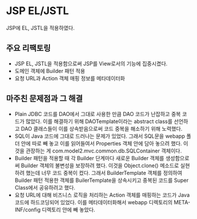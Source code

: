 # JSP EL/JSTL
JSP에 EL, JSTL을 적용하였다.

## 주요 리팩토링
- JSP EL, JSTL을 적용함으로써 JSP를 View로서의 기능에 집중시켰다.
- 도메인 객체에 Builder 패턴 적용
- 요청 URL과 Action 객체 매핑 정보를 메타데이터화

## 마주친 문제점과 그 해결
- Plain JDBC 코드를 DAO에서 그대로 사용한 만큼 DAO 코드가 난잡하고 중복 코드가 많았다. 이를 해결하기 위해 DAOTemplate이라는 abstract class를 선언하고 DAO 클래스들이 이를 상속받음으로써 코드 중복을 해소하기 위해 노력했다.
- SQL이 Java 코드에 그대로 드러나는 문제가 있었다. 그래서 SQL문을 webapp 폴더 안에 따로 빼 놓고 이를 읽어들여서 Properties 객체 안에 담아 놓으려 했다. 이것을 관장하는 게 com.model2.mvc.common.db.SQLContainer 객체이다.
- Builder 패턴을 적용할 때 각 Builder 단계마다 새로운 Builder 객체를 생성함으로써 Builder 객체의 불변성을 보장하려 했다. 이것을 Object.clone() 메소드로 실현하려 했는데 너무 코드 중복이 컸다. 그래서 BuilderTemplate 객체를 정의하여 Builder 패턴 적용한 객체를 BuilerTemplate을 상속시키고 중복된 코드를 Super Class에서 공유하려고 했다.
- 요청 URL에 대해 비즈니스 로직을 처리하는 Action 객체를 매핑하는 코드가 Java 코드에 하드코딩되어 있었다. 이를 메타데이터화해서 webapp 디렉토리의 META-INF/config 디렉토리 안에 빼 놓았다.
